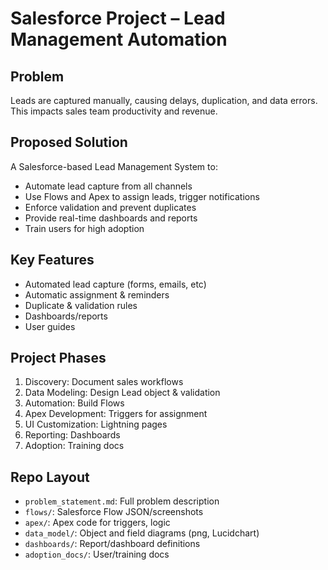 # Salesforce Project – Lead Management Automation

## Problem
Leads are captured manually, causing delays, duplication, and data errors.  
This impacts sales team productivity and revenue.

## Proposed Solution
A Salesforce-based Lead Management System to:
- Automate lead capture from all channels
- Use Flows and Apex to assign leads, trigger notifications
- Enforce validation and prevent duplicates
- Provide real-time dashboards and reports
- Train users for high adoption

## Key Features
- Automated lead capture (forms, emails, etc)
- Automatic assignment & reminders
- Duplicate & validation rules
- Dashboards/reports
- User guides

## Project Phases
1. Discovery: Document sales workflows
2. Data Modeling: Design Lead object & validation
3. Automation: Build Flows
4. Apex Development: Triggers for assignment
5. UI Customization: Lightning pages
6. Reporting: Dashboards
7. Adoption: Training docs

## Repo Layout
- `problem_statement.md`: Full problem description
- `flows/`: Salesforce Flow JSON/screenshots
- `apex/`: Apex code for triggers, logic
- `data_model/`: Object and field diagrams (png, Lucidchart)
- `dashboards/`: Report/dashboard definitions
- `adoption_docs/`: User/training docs
